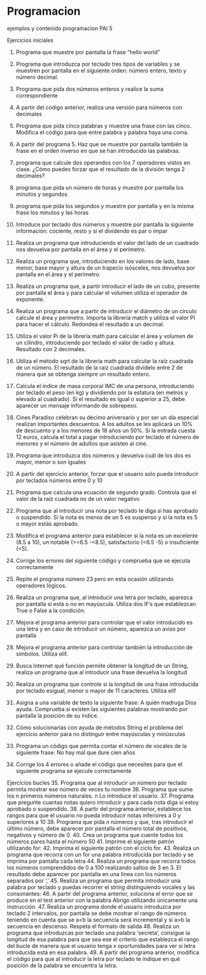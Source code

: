 # Programacion
ejemplos y contenido programacion PAI 5

Ejercicios iniciales
1. Programa que muestre por pantalla la frase “hello world”
2. Programa que introduzca por teclado tres tipos de variables y se muestren por pantalla en el siguiente orden: número entero, texto y número decimal.
3. Programa que pida dos números enteros y realice la suma correspondiente
4. A partir del código anterior, realiza una versión para números con decimales
5. Programa que pida cinco palabras y muestre una frase con las cinco. Modifica el código para que entre palabra y palabra haya una coma.
6. A partir del programa 5. Haz que se muestre por pantalla también la frase en el orden inverso en que se han introducido las palabras.
7. programa que calcule dos operandos con los 7 operadores vistos en clase. ¿Cómo puedes forzar que el resultado de la división tenga 2 decimales?
8. programa que pida un número de horas y muestre por pantalla los minutos y segundos
9. programa que pida los segundos y muestre por pantalla y en la misma frase los minutos y las horas
10. Introduce por teclado dos números y muestre por pantalla la siguiente información: cociente, resto y si el dividendo es par o impar
11. Realiza un programa que introduciendo el valor del lado de un cuadrado nos devuelva por pantalla en el área y el perímetro.
12. Realiza un programa que, introduciendo en los valores de lado, base menor, base mayor y altura de un trapecio isósceles, nos devuelva por pantalla en el área y el perímetro.
13. Realiza un programa que, a partir introducir el lado de un cubo, presente por pantalla el área y para calcular el volumen utiliza el operador de exponente.
14. Realiza un programa que a partir de introducir el diámetro de un círculo calcule el área y perímetro. Importa la librería match y utiliza el valor PI para hacer el cálculo. Redondea el resultado a un decimal.
15. Utiliza el valor Pi de la librería math para calcular el área y volumen de un cilindro, introduciendo por teclado el valor de radio y altura. Resultado con 2 decimales.
16. Utiliza el método sqrt de la librería math para calcular la raíz cuadrada de un número. El resultado de la raíz cuadrada divídelo entre 2 de manera que se obtenga siempre un resultado entero. 
17. Calcula el índice de masa corporal IMC de una persona, introduciendo por teclado el peso (en kg) y dividiendo por la estatura (en metros y elevado al cuadrado). Si el resultado es igual o superior a 25, debe aparecer un mensaje informando de sobrepeso.
18. Cines Paradiso celebran su décimo aniversario y por ser un día especial realizan importantes descuentos. A los adultos se les aplicará un 10% de descuento y a los menores de 18 años un 50%. Si la entrada cuesta 12 euros, calcula el total a pagar introduciendo por teclado el número de menores y el número de adultos que asisten al cine.


19. Programa que introduzca dos números y devuelva cuál de los dos es mayor, menor o son iguales
20. A partir del ejercicio anterior, forzar que el usuario solo pueda introducir por teclados números entre 0 y 10
21. Programa que calcula una ecuación de segundo grado. Controla que el valor de la raíz cuadrada no de un valor negativo
22. Programa que al introducir una nota por teclado te diga si has aprobado o suspendido. Si la nota es menos de un 5 es suspenso y si la nota es 5 o mayor estás aprobado.
23. Modifica el programa anterior para establecer si la nota es un excelente (8.5 a 10), un notable (>=6.5 -<8.5), satisfactorio (<6.5 -5) o insuficiente (<5).
24. Corrige los errores del siguiente código y comprueba que se ejecuta correctamente
25. Repite el programa número 23 pero en esta ocasión utilizando operadores lógicos.
26. Realiza un programa que, al introducir una letra por teclado, aparezca por pantalla si está o no en mayúscula. Utiliza dos IF’s que establezcan True o False a la condición.
27. Mejora el programa anterior para controlar que el valor introducido es una letra y en caso de introducir un número, aparezca un aviso por pantalla
28. Mejora el programa anterior para controlar también la introducción de símbolos. Utiliza elif.
29. Busca Internet qué función permite obtener la longitud de un String, realiza un programa que al introducir una frase devuelva la longitud
30. Realiza un programa que controle si la longitud de una frase introducida por teclado esigual, menor o mayor de 11 caracteres. Utiliza elif
31. Asigna a una variable de texto la siguiente frase: A quién madruga Dios ayuda. Comprueba si existen las siguientes palabras mostrando por pantalla la posición de su índice.
32. Cómo solucionarías con ayuda de métodos String el problema del ejercicio anterior para no distinguir entre mayúsculas y minúsculas
33. Programa un código que permita contar el número de vocales de la siguiente frase: No hay mal que dure cien años
34. Corrige los 4 errores o añade el código que necesites para que el siguiente programa se ejecute correctamente

Ejercicios bucles
35. Programa que al introducir un número por teclado permita mostrar ese número de veces tu nombre
36. Programa que sume los n primeros números naturales. n Lo introduce el usuario.
37. Programa que pregunte cuantas notas quiero introducir y para cada nota diga si estoy aprobado o suspendido.
38. A partir del programa anterior, establece los rangos para que el usuario no pueda introducir notas inferiores a 0 y superiores a 10
39. Programa que pida n números y que, tras introducir el último número, debe aparecer por pantalla el número total de positivos, negativos y número de 0.
40. Crea un programa que cuente todos los números pares hasta el número 50
41. Imprime el siguiente patrón utilizando for:
42. Imprima el siguiente patrón con el ciclo for. 
43. Realiza un programa que recorra con un for una palabra introducida por teclado y se imprima por pantalla cada letra
44. Realiza un programa que recorra todos los números comprendidos de 0 a 100 realizando saltos de 3 en 3. El resultado debe aparecer por pantalla en una línea con los números separados por ‘,’
45. Realiza un programa que permita introducir una palabra por teclado y puedas recorrer el string distinguiendo vocales y las consonantes:
46. A partir del programa anterior, soluciona el error que se produce en el test anterior con la palabra Abrigo utilizando únicamente una instrucción.
47. Realiza un programa donde el usuario introduzca por teclado 2 intervalos, por pantalla se debe mostrar el rango de números teniendo en cuenta que se a<b la secuencia será incremental y si a>b 
la secuencia en descenso. Respeta el formato de salida
48. Realiza un programa que introduzcas por teclado una palabra ‘secreta’, consigue la longitud de esa palabra para que sea ese el criterio que establezca el rango del bucle de manera que el usuario tenga x oportunidades para ver si letra introducida está en esa palabra.
49. A partir del programa anterior, modifica el código para que al introducir la letra por teclado te indique en qué posición de la palabra se encuentra la letra.

